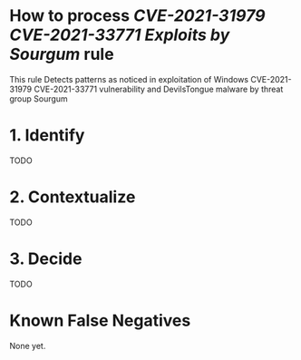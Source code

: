 # How to process *CVE-2021-31979 CVE-2021-33771 Exploits by Sourgum* rule
This rule Detects patterns as noticed in exploitation of Windows CVE-2021-31979 CVE-2021-33771 vulnerability and DevilsTongue malware by threat group Sourgum

# 1. Identify
TODO

# 2. Contextualize
TODO

# 3. Decide
TODO

# Known False Negatives
None yet.
